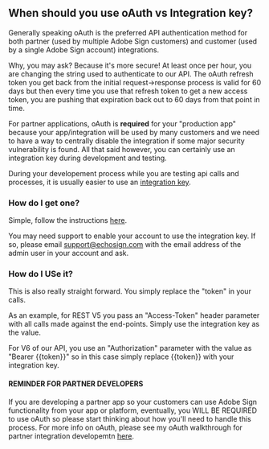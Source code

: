 ## When should you use oAuth vs Integration key?
Generally speaking oAuth is the preferred API authentication method for both partner (used by multiple Adobe Sign customers) and customer (used by a single Adobe Sign account) integrations.

Why, you may ask? Because it's more secure! At least once per hour, you are changing the string used to authenticate to our API.  The oAuth refresh token you get back from the initial request->response process is valid for 60 days but then every time you use that refresh token to get a new access token, you are pushing that expiration back out to 60 days from that point in time.

For partner applications, oAuth is __required__ for your "production app" because your app/integration will be used by many customers and we need to have a way to centrally disable the integration if some major security vulnerability is found. All that said however, you can certainly use an integration key during development and testing. 

During your developement process while you are testing api calls and processes, it is usually easier to use an [integration key](https://helpx.adobe.com/sign/kb/how-to-create-an-integration-key.html). 

### How do I get one?  
Simple, follow the instructions [here](https://helpx.adobe.com/sign/kb/how-to-create-an-integration-key.html).

You may need support to enable your account to use the integration key.  If so, please email support@echosign.com with the email address of the admin user in your account and ask.

### How do I USe it?
This is also really straight forward.  You simply replace the "token" in your calls.

As an example, for REST V5 you pass an "Access-Token" header parameter with all calls made against the end-points. Simply use the integration key as the value.  

For V6 of our API, you use an "Authorization" parameter with the value as "Bearer {{token}}" so in this case simply replace {{token}} with your integration key.

#### REMINDER FOR PARTNER DEVELOPERS
If you are developing a partner app so your customers can use Adobe Sign functionality from your app or platform, eventually, you WILL BE REQUIRED to use oAuth so please start thinking about how you'll need to handle this process. For more info on oAuth, please see my oAuth walkthrough for partner integration developemtn [here](https://github.com/skaboy71/AdobeSign-resources/blob/master/Partner%20oAuth%20Walkthrough.md).

